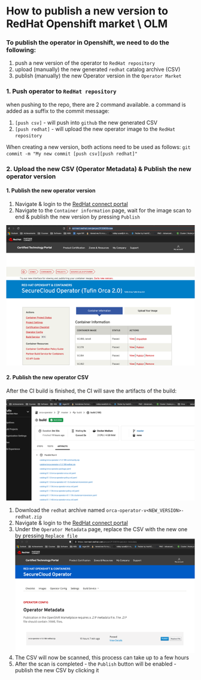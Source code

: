 # How to publish a new version to RedHat Openshift market \ OLM

### To publish the operator in Openshift, we need to do the following:
1. push a new version of the operator to `RedHat repository`
2. upload (manually) the new generated `redhat` catalog archive (CSV)
3. publish (manually) the new Operator version in the `Operator Market`

### 1. Push operator to `RedHat repository`
when pushing to the repo, there are 2 command available. a command is added as a suffix to the commit message: 
1. `[push csv]` - will push into `github` the new generated CSV
2. `[push redhat]` - will upload the new operator image to the `RedHat repository`

When creating a new version, both actions need to be used as follows:
`git commit -m "My new commit [push csv][push redhat]"`

### 2. Upload the new CSV (Operator Metadata) & Publish the new operator version

#### 1. Publish the new operator version
1. Navigate & login to the [RedHat connect portal](https://connect.redhat.com/project/1120051/view)
2. Navigate to the `Container information` page, wait for the image scan to end & publish the new version by pressing `Publish`

![Publish New Operator Image](images/redhat_operator_images.png)

#### 2. Publish the new operator CSV
After the CI build is finished, the CI will save the artifacts of the build:

![CircleCI Artifacts](images/ci_artifacts.png)

1. Download the `redhat` archive named `orca-operator-v<NEW_VERSION>-redhat.zip`
2. Navigate & login to the [RedHat connect portal](https://connect.redhat.com/project/1120051/operator-metadata)
3. Under the `Operator Metadata` page, replace the CSV with the new one by pressing `Replace file`
![Replace Operator Metadata](images/redhat_operator_metadata.png)
4. The CSV will now be scanned, this process can take up to a few hours
5. After the scan is completed - the `Publish` button will be enabled - publish the new CSV by clicking it
